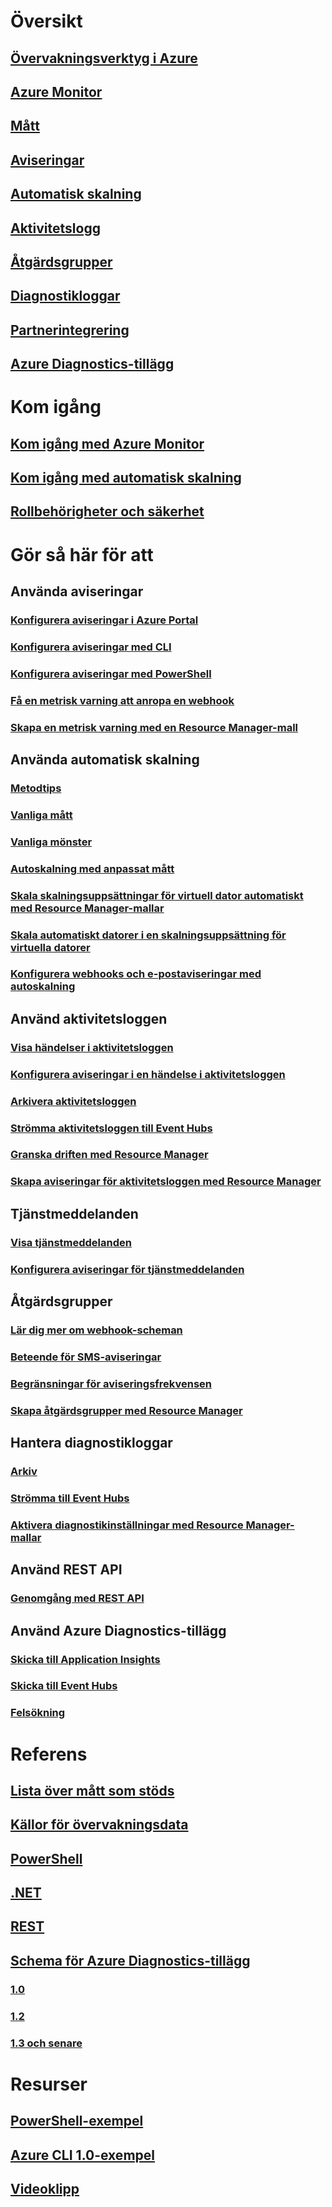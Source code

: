 # Översikt
## [Övervakningsverktyg i Azure](monitoring-overview.md)
## [Azure Monitor](monitoring-overview-azure-monitor.md)
## [Mått](monitoring-overview-metrics.md)
## [Aviseringar](monitoring-overview-alerts.md)
## [Automatisk skalning](monitoring-overview-autoscale.md)
## [Aktivitetslogg](monitoring-overview-activity-logs.md)
## [Åtgärdsgrupper](monitoring-action-groups.md)
## [Diagnostikloggar](monitoring-overview-of-diagnostic-logs.md)
## [Partnerintegrering](monitoring-partners.md)
## [Azure Diagnostics-tillägg](azure-diagnostics.md)


# Kom igång
## [Kom igång med Azure Monitor](monitoring-get-started.md)
## [Kom igång med automatisk skalning](monitoring-autoscale-get-started.md)
## [Rollbehörigheter och säkerhet](monitoring-roles-permissions-security.md)


# Gör så här för att
## Använda aviseringar
### [Konfigurera aviseringar i Azure Portal](insights-alerts-portal.md)
### [Konfigurera aviseringar med CLI](insights-alerts-command-line-interface.md)
### [Konfigurera aviseringar med PowerShell](insights-alerts-powershell.md)
### [Få en metrisk varning att anropa en webhook](insights-webhooks-alerts.md)
### [Skapa en metrisk varning med en Resource Manager-mall](monitoring-enable-alerts-using-template.md)
## Använda automatisk skalning
### [Metodtips](insights-autoscale-best-practices.md)
### [Vanliga mått](insights-autoscale-common-metrics.md)
### [Vanliga mönster](monitoring-autoscale-common-scale-patterns.md)
### [Autoskalning med anpassat mått](monitoring-autoscale-scale-by-custom-metric.md)
### [Skala skalningsuppsättningar för virtuell dator automatiskt med Resource Manager-mallar](insights-advanced-autoscale-virtual-machine-scale-sets.md)
### [Skala automatiskt datorer i en skalningsuppsättning för virtuella datorer](../virtual-machine-scale-sets/virtual-machine-scale-sets-windows-autoscale.md?toc=%2fazure%2fmonitoring-and-diagnostics%2ftoc.json)
### [Konfigurera webhooks och e-postaviseringar med autoskalning](insights-autoscale-to-webhook-email.md)
## Använd aktivitetsloggen
### [Visa händelser i aktivitetsloggen](../azure-resource-manager/resource-group-audit.md?toc=%2fazure%2fmonitoring-and-diagnostics%2ftoc.json)
### [Konfigurera aviseringar i en händelse i aktivitetsloggen](monitoring-activity-log-alerts.md)
### [Arkivera aktivitetsloggen](monitoring-archive-activity-log.md)
### [Strömma aktivitetsloggen till Event Hubs](monitoring-stream-activity-logs-event-hubs.md)
### [Granska driften med Resource Manager](../azure-resource-manager/resource-group-audit.md?toc=%2fazure%2fmonitoring-and-diagnostics%2ftoc.json)
### [Skapa aviseringar för aktivitetsloggen med Resource Manager](monitoring-create-activity-log-alerts-with-resource-manager-template.md)
## Tjänstmeddelanden
### [Visa tjänstmeddelanden](monitoring-service-notifications.md)
### [Konfigurera aviseringar för tjänstmeddelanden](monitoring-activity-log-alerts-on-service-notifications.md)
## Åtgärdsgrupper
### [Lär dig mer om webhook-scheman](monitoring-activity-log-alerts-webhook.md)
### [Beteende för SMS-aviseringar](monitoring-sms-alert-behavior.md)
### [Begränsningar för aviseringsfrekvensen](monitoring-alerts-rate-limiting.md)
### [Skapa åtgärdsgrupper med Resource Manager](monitoring-create-action-group-with-resource-manager-template.md)
## Hantera diagnostikloggar
### [Arkiv](monitoring-archive-diagnostic-logs.md)
### [Strömma till Event Hubs](monitoring-stream-diagnostic-logs-to-event-hubs.md)
### [Aktivera diagnostikinställningar med Resource Manager-mallar](monitoring-enable-diagnostic-logs-using-template.md)
## Använd REST API
### [Genomgång med REST API](monitoring-rest-api-walkthrough.md)
## Använd Azure Diagnostics-tillägg
### [Skicka till Application Insights](azure-diagnostics-configure-application-insights.md)
### [Skicka till Event Hubs](azure-diagnostics-streaming-event-hubs.md)
### [Felsökning](azure-diagnostics-troubleshooting.md)

# Referens
## [Lista över mått som stöds](monitoring-supported-metrics.md)
## [Källor för övervakningsdata](monitoring-data-sources.md)
## [PowerShell](/powershell/module/azurerm.insights)
## [.NET](https://msdn.microsoft.com/library/azure/dn802153)
## [REST](/rest/api/monitor/)
## [Schema för Azure Diagnostics-tillägg](azure-diagnostics-schema.md)
### [1.0](azure-diagnostics-schema-1dot0.md)
### [1.2](azure-diagnostics-schema-1dot2.md)
### [1.3 och senare](azure-diagnostics-schema-1dot3-and-later.md)

# Resurser
## [PowerShell-exempel](insights-powershell-samples.md)
## [Azure CLI 1.0-exempel](insights-cli-samples.md)
## [Videoklipp](https://azure.microsoft.com/resources/videos/index/?services=monitor)

